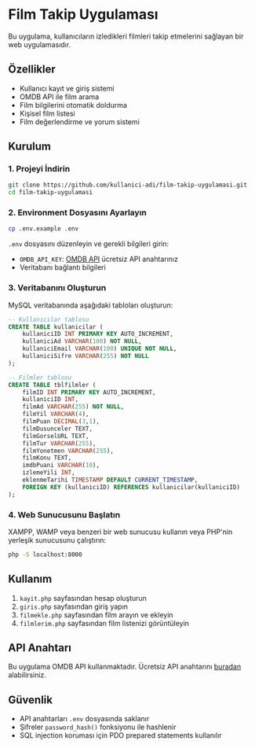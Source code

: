 # Film Takip Uygulaması

Bu uygulama, kullanıcıların izledikleri filmleri takip etmelerini sağlayan bir web uygulamasıdır.

## Özellikler

- Kullanıcı kayıt ve giriş sistemi
- OMDB API ile film arama
- Film bilgilerini otomatik doldurma
- Kişisel film listesi
- Film değerlendirme ve yorum sistemi

## Kurulum

### 1. Projeyi İndirin
```bash
git clone https://github.com/kullanici-adi/film-takip-uygulamasi.git
cd film-takip-uygulamasi
```

### 2. Environment Dosyasını Ayarlayın
```bash
cp .env.example .env
```

`.env` dosyasını düzenleyin ve gerekli bilgileri girin:
- `OMDB_API_KEY`: [OMDB API](http://www.omdbapi.com/) ücretsiz API anahtarınız
- Veritabanı bağlantı bilgileri

### 3. Veritabanını Oluşturun

MySQL veritabanında aşağıdaki tabloları oluşturun:

```sql
-- Kullanıcılar tablosu
CREATE TABLE kullanicilar (
    kullaniciID INT PRIMARY KEY AUTO_INCREMENT,
    kullaniciAd VARCHAR(100) NOT NULL,
    kullaniciEmail VARCHAR(100) UNIQUE NOT NULL,
    kullaniciSifre VARCHAR(255) NOT NULL
);

-- Filmler tablosu
CREATE TABLE tblfilmler (
    filmID INT PRIMARY KEY AUTO_INCREMENT,
    kullaniciID INT,
    filmAd VARCHAR(255) NOT NULL,
    filmYil VARCHAR(4),
    filmPuan DECIMAL(3,1),
    filmDusunceler TEXT,
    filmGorselURL TEXT,
    filmTur VARCHAR(255),
    filmYonetmen VARCHAR(255),
    filmKonu TEXT,
    imdbPuani VARCHAR(10),
    izlemeYili INT,
    eklenmeTarihi TIMESTAMP DEFAULT CURRENT_TIMESTAMP,
    FOREIGN KEY (kullaniciID) REFERENCES kullanicilar(kullaniciID)
);
```

### 4. Web Sunucusunu Başlatın

XAMPP, WAMP veya benzeri bir web sunucusu kullanın veya PHP'nin yerleşik sunucusunu çalıştırın:

```bash
php -S localhost:8000
```

## Kullanım

1. `kayit.php` sayfasından hesap oluşturun
2. `giris.php` sayfasından giriş yapın
3. `filmekle.php` sayfasından film arayın ve ekleyin
4. `filmlerim.php` sayfasından film listenizi görüntüleyin

## API Anahtarı

Bu uygulama OMDB API kullanmaktadır. Ücretsiz API anahtarını [buradan](http://www.omdbapi.com/) alabilirsiniz.

## Güvenlik

- API anahtarları `.env` dosyasında saklanır
- Şifreler `password_hash()` fonksiyonu ile hashlenir
- SQL injection koruması için PDO prepared statements kullanılır
